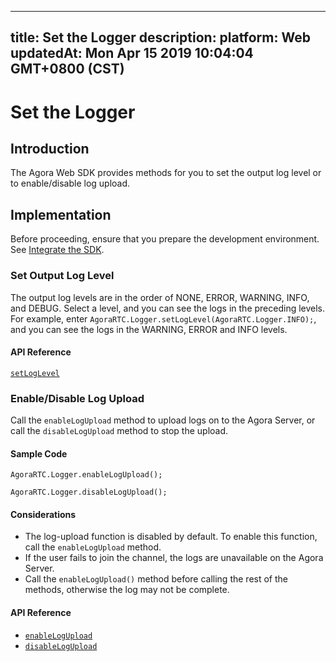 
---
title: Set the Logger
description: 
platform: Web
updatedAt: Mon Apr 15 2019 10:04:04 GMT+0800 (CST)
---
# Set the Logger
## Introduction
The Agora Web SDK provides methods for you to set the output log level or to enable/disable log upload.

## Implementation
Before proceeding, ensure that you prepare the development environment. See [Integrate the SDK](../../en/Video/web_prepare.md).

### Set Output Log Level
The output log levels are in the order of NONE, ERROR, WARNING, INFO, and DEBUG. Select a level, and you can see the logs in the preceding levels. For example, enter `AgoraRTC.Logger.setLogLevel(AgoraRTC.Logger.INFO);`, and you can see the logs in the WARNING, ERROR and INFO levels.

#### API Reference

[`setLogLevel`](https://docs.agora.io/en/Video/API%20Reference/web/modules/agorartc.logger.html#setloglevel)

### Enable/Disable Log Upload
Call the `enableLogUpload` method to upload logs on to the Agora Server, or call the `disableLogUpload` method to stop the upload.

#### Sample Code
`AgoraRTC.Logger.enableLogUpload();`

`AgoraRTC.Logger.disableLogUpload();`

#### Considerations
- The log-upload function is disabled by default. To enable this function, call the `enableLogUpload` method.
- If the user fails to join the channel, the logs are unavailable on the Agora Server.
- Call the `enableLogUpload()` method before calling the rest of the methods, otherwise the log may not be complete. 

#### API Reference

- [`enableLogUpload`](https://docs.agora.io/en/Video/API%20Reference/web/modules/agorartc.logger.html#enablelogupload)
- [`disableLogUpload`](https://docs.agora.io/en/Video/API%20Reference/web/modules/agorartc.logger.html#disablelogupload)
